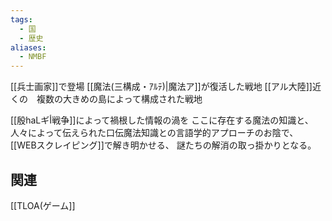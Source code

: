 ```yaml
---
tags:
  - 国
  - 歴史
aliases:
  - NMBF
---
```


[[兵士画家]]で登場
[[魔法(三構成・ｱﾙﾃ)|魔法ア]]が復活した戦地
[[アル大陸]]近くの　複数の大きめの島によって構成された戦地


[[殷haLギأ戦争]]によって禍根した情報の渦を
ここに存在する魔法の知識と、
人々によって伝えられた口伝魔法知識との言語学的アプローチのお陰で、
[[WEBスクレイピング]]で解き明かせる、
謎たちの解消の取っ掛かりとなる。

## 関連
[[TLOA(ゲーム]]